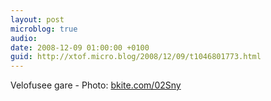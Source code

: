 ```yaml
---
layout: post
microblog: true
audio: 
date: 2008-12-09 01:00:00 +0100
guid: http://xtof.micro.blog/2008/12/09/t1046801773.html
---
```

Velofusee gare - Photo: [bkite.com/02Sny](http://bkite.com/02Sny)
